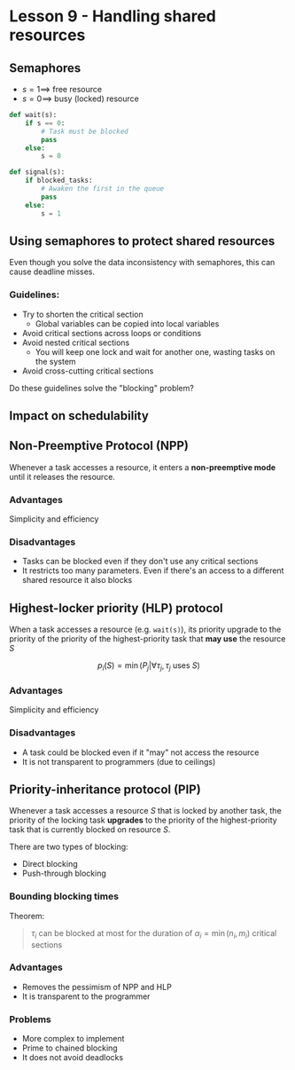 # Lesson 9 - Handling shared resources


## Semaphores

- $s = 1 \implies$ free resource
- $s = 0 \implies$ busy (locked) resource

```python
def wait(s):
    if s == 0:
        # Task must be blocked
        pass
    else:
        s = 0

def signal(s):
    if blocked_tasks:
        # Awaken the first in the queue
        pass
    else:
        s = 1
```

## Using semaphores to protect shared resources

Even though you solve the data inconsistency with semaphores, this can cause deadline misses.

### Guidelines:

- Try to shorten the critical section
  - Global variables can be copied into local variables
- Avoid critical sections across loops or conditions
- Avoid nested critical sections
  - You will keep one lock and wait for another one, wasting tasks on the system
- Avoid cross-cutting critical sections

Do these guidelines solve the "blocking" problem?

## Impact on schedulability

## Non-Preemptive Protocol (NPP)

Whenever a task accesses a resource, it enters a **non-preemptive mode** until it releases the resource.

### Advantages
Simplicity and efficiency

### Disadvantages
- Tasks can be blocked even if they don't use any critical sections
- It restricts too many parameters. Even if there's an access to a different shared resource it also blocks

## Highest-locker priority (HLP) protocol
When a task accesses a resource (e.g. `wait(s)`), its priority upgrade to the priority of the priority of the highest-priority task that **may use** the resource $S$

$$
p_i(S) = \min(P_j | \forall \tau_j, \tau_j \text{ uses } S)
$$

### Advantages
Simplicity and efficiency

### Disadvantages
- A task could be blocked even if it "may" not access the resource
- It is not transparent to programmers (due to ceilings)

## Priority-inheritance protocol (PIP)

Whenever a task accesses a resource $S$ that is locked by another task, the priority of the locking task **upgrades** to the priority of the highest-priority task that is currently blocked on resource $S$.

There are two types of blocking:
- Direct blocking
- Push-through blocking

### Bounding blocking times
Theorem:
> $\tau_i$ can be blocked at most for the duration of $\alpha_i = \min(n_i, m_i)$ critical sections

### Advantages
- Removes the pessimism of NPP and HLP
- It is transparent to the programmer

### Problems
- More complex to implement
- Prime to chained blocking
- It does not avoid deadlocks







